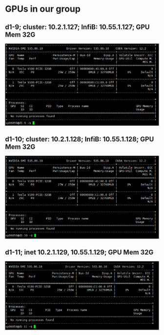 # GPUs in our group
## d1-9; cluster: 10.2.1.127; InfiB: 10.55.1.127; GPU Mem 32G
![d1-9](./images/d1-9.png)
## d1-10; cluster: 10.2.1.128; InfiB: 10.55.1.128; GPU Mem 32G
![d1-10](./images/d1-10.png)
## d1-11; inet 10.2.1.129, 10.55.1.129; GPU Mem 32G
![d1-11](./images/d1-11.png)

